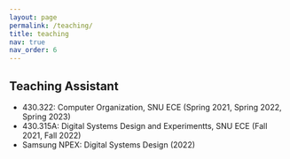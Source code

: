 ```yaml
---
layout: page
permalink: /teaching/
title: teaching
nav: true
nav_order: 6
---
```


## Teaching Assistant

- 430.322: Computer Organization, SNU ECE (Spring 2021, Spring 2022, Spring 2023)
- 430.315A: Digital Systems Design and Experimentts, SNU ECE (Fall 2021, Fall 2022)
- Samsung NPEX: Digital Systems Design (2022)
